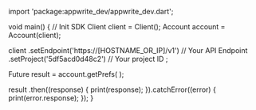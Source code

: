 import 'package:appwrite_dev/appwrite_dev.dart';

void main() { // Init SDK
  Client client = Client();
  Account account = Account(client);

  client
    .setEndpoint('https://[HOSTNAME_OR_IP]/v1') // Your API Endpoint
    .setProject('5df5acd0d48c2') // Your project ID
  ;

  Future result = account.getPrefs(  );

  result
    .then((response) {
      print(response);
    }).catchError((error) {
      print(error.response);
  });
}